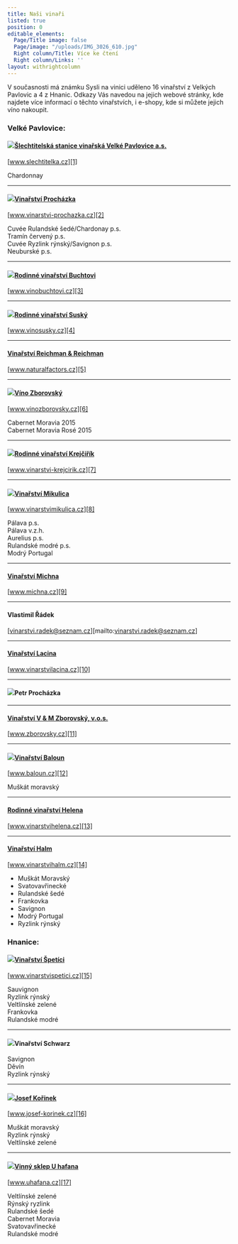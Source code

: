```yaml
---
title: Naši vinaři
listed: true
position: 0
editable_elements:
  Page/Title image: false
  Page/image: "/uploads/IMG_3026_610.jpg"
  Right column/Title: Více ke čtení
  Right column/Links: ''
layout: withrightcolumn
---
```

V současnosti má známku Sysli na vinici uděleno 16 vinařství z Velkých
Pavlovic a 4 z Hnanic. Odkazy Vás navedou na jejich webové stránky, kde
najdete více informací o těchto vinařstvích, i e-shopy, kde si můžete
jejich víno nakoupit.

### Velké Pavlovice:

#### [![](/uploads/IMG_2970_slechtitelka.jpg)Šlechtitelská stanice vinařská Velké Pavlovice a.s.][1]

[www.slechtitelka.cz][1]

Chardonnay

---

#### [![](/uploads/IMG_2973_300.jpg)Vinařství Procházka][2]

[www.vinarstvi-prochazka.cz][2]

Cuvée Rulandské šedé/Chardonay p.s.  
Tramín červený p.s.  
Cuvée Ryzlink rýnský/Savignon p.s.  
Neuburské p.s.

---

#### [![](/uploads/IMG_2981_buchtovi.jpg)Rodinné vinařství Buchtovi][3]

[www.vinobuchtovi.cz][3]

---

#### [![](/uploads/IMG_2986.jpg)Rodinné vinařství Suský][4]

[www.vinosusky.cz][4]

---

#### [Vinařství Reichman & Reichman][5]

[www.naturalfactors.cz][5]

---

#### [![](/uploads/IMG_2995_lzborovsky_300.jpg)Víno Zborovský][6]

[www.vinozborovsky.cz][6]

Cabernet Moravia 2015  
Cabernet Moravia Rosé 2015

---

#### [![](/uploads/IMG_3007_krejcirik_a_300.jpg)Rodinné vinařství Krejčiřík][7]

[www.vinarstvi-krejcirik.cz][7]

---

#### [![](/uploads/VP_Mikulica_IMGP9275_300.jpg)Vinařství Mikulica][8]

[www.vinarstvimikulica.cz][8]

Pálava p.s.  
Pálava v.z.h.  
Aurelius p.s.  
Rulandské modré p.s.  
Modrý Portugal

---

#### [Vinařství Michna][9]

[www.michna.cz][9]

---

#### Vlastimil Řádek

[vinarstvi.radek@seznam.cz][mailto:vinarstvi.radek@seznam.cz]

---

#### [Vinařství Lacina][10]

[www.vinarstvilacina.cz][10]

---

#### ![](/uploads/IMG_3020.jpg)Petr Procházka

---

#### [Vinařství V & M Zborovský, v.o.s.][11]

[www.zborovsky.cz][11]

---

#### [![](/uploads/IMG_3016_baloun_300.jpg)Vinařství Baloun][12]

[www.baloun.cz][12]

Muškát moravský

---

#### [Rodinné vinařství Helena][13]

[www.vinarstvihelena.cz][13]

---

#### [Vinařství Halm][14]

[www.vinarstvihalm.cz][14]

* Muškát Moravský
* Svatovavřinecké
* Rulandské šedé
* Frankovka
* Savignon
* Modrý Portugal
* Ryzlink rýnský

### Hnanice:

#### [![](/uploads/IMG_6105_300.JPG)Vinařství Špetíci][15]

[www.vinarstvispetici.cz][15]

Sauvignon  
Ryzlink rýnský  
Veltlínské zelené  
Frankovka  
Rulandské modré

---

#### ![](/uploads/IMG_6094_b_300.JPG)Vinařství Schwarz

Savignon  
Děvín  
Ryzlink rýnský

---

#### [![](/uploads/H_Ko__nek_Vinice_To_na_300.JPG)Josef Kořínek][16]

[www.josef-korinek.cz][16]

Muškát moravský  
Ryzlink rýnský  
Veltlínské zelené

---

#### [![](/uploads/U_HAFANA_VINOBRANI_300.jpg)Vinný sklep U hafana][17]

[www.uhafana.cz][17]

Veltlínské zelené  
Rýnský ryzlink  
Rulandské šedé  
Cabernet Moravia  
Svatovavřinecké  
Rulandské modré


[1]: http://www.slechtitelka.cz "Šlechtitelka"
[2]: http://www.vinarstvi-prochazka.cz "Vinařství Procházka"
[3]: http://www.vinobuchtovi.cz "Vinařství Buchtovi"
[4]: http://www.vinosusky.cz "Vinařství Suský"
[5]: http://www.naturalfactors.cz "Vinařství Reichman"
[6]: http://www.vinozborovsky.cz "Víno Zborovský"
[7]: http://www.vinarstvi-krejcirik.cz "Vinařství Krejčiřík"
[8]: https://www.vinarstvimikulica.cz "Vinařství Mikulica"
[9]: http://www.michna.cz "Vinařství Michna"
[10]: http://www.vinarstvilacina.cz/ "Vinařství Lacina"
[11]: http://www.zborovsky.cz "Zborovsky"
[12]: http://www.baloun.cz "Vinařství Baloun"
[13]: http://www.vinarstvihelena.cz
[14]: http://www.vinarstvihalm.cz
[15]: http://www.vinarstvispetici.cz
[16]: http://www.josef-korinek.cz
[17]: http://www.uhafana.cz
